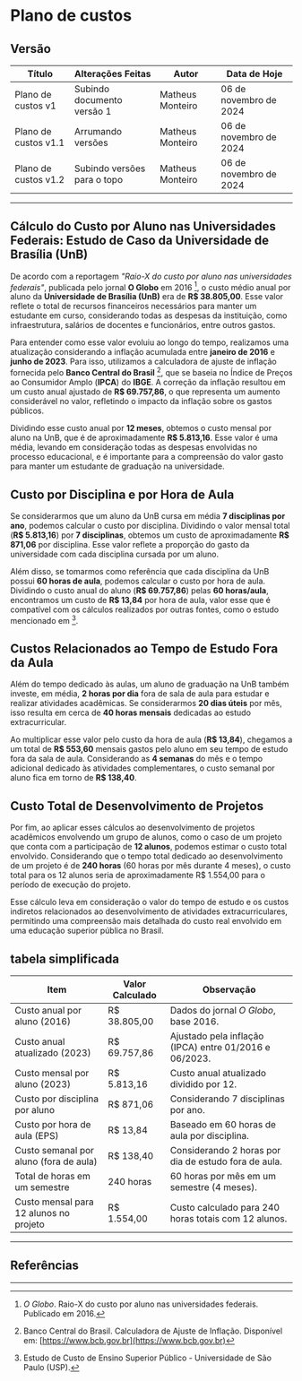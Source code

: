 # Plano de custos

## Versão 

| **Título**        | **Alterações Feitas**                         | **Autor**  | **Data de Hoje**  |
|-------------------|---------------------------------------------------| ----------- | --------------- |
| Plano de custos v1 | Subindo documento versão 1                   | Matheus Monteiro | 06 de novembro de 2024 |
| Plano de custos v1.1| Arrumando versões                    | Matheus Monteiro | 06 de novembro de 2024|
| Plano de custos v1.2| Subindo versões para o topo                  | Matheus Monteiro | 06 de novembro de 2024|  

---

## Cálculo do Custo por Aluno nas Universidades Federais: Estudo de Caso da Universidade de Brasília (UnB)

De acordo com a reportagem *"Raio-X do custo por aluno nas universidades federais"*, publicada pelo jornal **O Globo** em 2016 [^1], o custo médio anual por aluno da **Universidade de Brasília (UnB)** era de **R$ 38.805,00**. Esse valor reflete o total de recursos financeiros necessários para manter um estudante em curso, considerando todas as despesas da instituição, como infraestrutura, salários de docentes e funcionários, entre outros gastos.

Para entender como esse valor evoluiu ao longo do tempo, realizamos uma atualização considerando a inflação acumulada entre **janeiro de 2016** e **junho de 2023**. Para isso, utilizamos a calculadora de ajuste de inflação fornecida pelo **Banco Central do Brasil** [^6], que se baseia no Índice de Preços ao Consumidor Amplo (**IPCA**) do **IBGE**. A correção da inflação resultou em um custo anual ajustado de **R$ 69.757,86**, o que representa um aumento considerável no valor, refletindo o impacto da inflação sobre os gastos públicos.

Dividindo esse custo anual por **12 meses**, obtemos o custo mensal por aluno na UnB, que é de aproximadamente **R$ 5.813,16**. Esse valor é uma média, levando em consideração todas as despesas envolvidas no processo educacional, e é importante para a compreensão do valor gasto para manter um estudante de graduação na universidade.

## Custo por Disciplina e por Hora de Aula

Se considerarmos que um aluno da UnB cursa em média **7 disciplinas por ano**, podemos calcular o custo por disciplina. Dividindo o valor mensal total (**R$ 5.813,16**) por **7 disciplinas**, obtemos um custo de aproximadamente **R$ 871,06** por disciplina. Esse valor reflete a proporção do gasto da universidade com cada disciplina cursada por um aluno.

Além disso, se tomarmos como referência que cada disciplina da UnB possui **60 horas de aula**, podemos calcular o custo por hora de aula. Dividindo o custo anual do aluno (**R$ 69.757,86**) pelas **60 horas/aula**, encontramos um custo de **R$ 13,84** por hora de aula, valor esse que é compatível com os cálculos realizados por outras fontes, como o estudo mencionado em [^2].

## Custos Relacionados ao Tempo de Estudo Fora da Aula

Além do tempo dedicado às aulas, um aluno de graduação na UnB também investe, em média, **2 horas por dia** fora de sala de aula para estudar e realizar atividades acadêmicas. Se considerarmos **20 dias úteis** por mês, isso resulta em cerca de **40 horas mensais** dedicadas ao estudo extracurricular.

Ao multiplicar esse valor pelo custo da hora de aula (**R$ 13,84**), chegamos a um total de **R$ 553,60** mensais gastos pelo aluno em seu tempo de estudo fora da sala de aula. Considerando as **4 semanas** do mês e o tempo adicional dedicado às atividades complementares, o custo semanal por aluno fica em torno de **R$ 138,40**.

## Custo Total de Desenvolvimento de Projetos

Por fim, ao aplicar esses cálculos ao desenvolvimento de projetos acadêmicos envolvendo um grupo de alunos, como o caso de um projeto que conta com a participação de **12 alunos**, podemos estimar o custo total envolvido. Considerando que o tempo total dedicado ao desenvolvimento de um projeto é de **240 horas** (60 horas por mês durante 4 meses), o custo total para os 12 alunos seria de aproximadamente R$ 1.554,00 para o período de execução do projeto.

Esse cálculo leva em consideração o valor do tempo de estudo e os custos indiretos relacionados ao desenvolvimento de atividades extracurriculares, permitindo uma compreensão mais detalhada do custo real envolvido em uma educação superior pública no Brasil.

## tabela simplificada 

| **Item**                                  | **Valor Calculado** | **Observação**                                                         |
|-------------------------------------------|---------------------|------------------------------------------------------------------------|
| Custo anual por aluno (2016)              | R$ 38.805,00        | Dados do jornal *O Globo*, base 2016.                                  |
| Custo anual atualizado (2023)             | R$ 69.757,86        | Ajustado pela inflação (IPCA) entre 01/2016 e 06/2023.                 |
| Custo mensal por aluno (2023)             | R$ 5.813,16         | Custo anual atualizado dividido por 12.                                |
| Custo por disciplina por aluno            | R$ 871,06           | Considerando 7 disciplinas por ano.                                     |
| Custo por hora de aula (EPS)              | R$ 13,84            | Baseado em 60 horas de aula por disciplina.                            |
| Custo semanal por aluno (fora de aula)    | R$ 138,40           | Considerando 2 horas por dia de estudo fora de aula.                   |
| Total de horas em um semestre            | 240 horas           | 60 horas por mês em um semestre (4 meses).                             |
| Custo mensal para 12 alunos no projeto    | R$ 1.554,00         | Custo calculado para 240 horas totais com 12 alunos.                   |


---

## Referências

[^1]: *O Globo*. Raio-X do custo por aluno nas universidades federais. Publicado em 2016.

[^2]: Estudo de Custo de Ensino Superior Público - Universidade de São Paulo (USP).

[^6]: Banco Central do Brasil. Calculadora de Ajuste de Inflação. Disponível em: [https://www.bcb.gov.br](https://www.bcb.gov.br)

---

